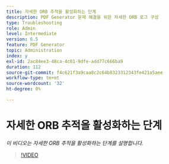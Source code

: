 ```yaml
---
title: 자세한 ORB 추적을 활성화하는 단계
description: PDF Generator 문제 해결을 위한 자세한 ORB 로그 구성
type: Troubleshooting
role: Admin
level: Intermediate
version: 6.5
feature: PDF Generator
topic: Administration
index: y
exl-id: 2ac84ee3-48ca-4c01-9dfe-add77c666ba9
duration: 112
source-git-commit: f4c621f3a9caa8c2c64b8323312343fe421a5aee
workflow-type: tm+mt
source-wordcount: '32'
ht-degree: 0%

---
```


# 자세한 ORB 추적을 활성화하는 단계

*이 비디오는 자세한 ORB 추적을 활성화하는 단계를 설명합니다.*

>[!VIDEO](https://video.tv.adobe.com/v/335526?quality=12&learn=on)
